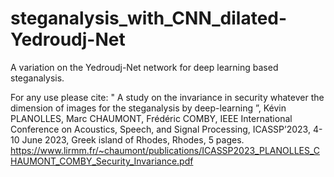 # steganalysis_with_CNN_dilated-Yedroudj-Net
A variation on the Yedroudj-Net network for deep learning based steganalysis.

For any use please cite:
" A study on the invariance in security whatever the dimension of images for the steganalysis by deep-learning ”, Kévin PLANOLLES, Marc CHAUMONT, Frédéric COMBY, IEEE International Conference on Acoustics, Speech, and Signal Processing, ICASSP’2023, 4-10 June 2023, Greek island of Rhodes, Rhodes, 5 pages. 
https://www.lirmm.fr/~chaumont/publications/ICASSP2023_PLANOLLES_CHAUMONT_COMBY_Security_Invariance.pdf
